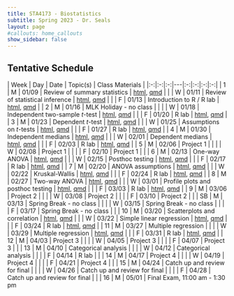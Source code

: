 ```yaml
---
title: STA4173 - Biostatistics
subtitle: Spring 2023 - Dr. Seals
layout: page
#callouts: home_callouts
show_sidebar: false
---
```


## Tentative Schedule

| Week | Day | Date  | Topic(s) | Class Materials | 
|:-:|:-:|:-:|---|:-:|:-:|:-:|:-:|
| 1    | M   | 01/09 | Review of summary statistics | [html](https://samanthaseals.github.io/STA4173/slides/L01.html), [qmd](https://github.com/samanthaseals/STA4173/blob/master/slides/L01.qmd) |
|      | W   | 01/11 | Review of statistical inference | [html](https://samanthaseals.github.io/STA4173/slides/L02.html), [qmd](https://github.com/samanthaseals/STA4173/blob/master/slides/L02.qmd)  |
|      | F   | 01/13 | Introduction to R / R lab | [html](https://samanthaseals.github.io/STA4173/labs/W01.html), [qmd](https://github.com/samanthaseals/STA4173/blob/master/labs/W01.qmd) |
| 2    | M   | 01/16 | MLK Holiday - no class | |
|      | W   | 01/18 | Independent two-sample *t*-test | [html](https://samanthaseals.github.io/STA4173/slides/L03.html), [qmd](https://github.com/samanthaseals/STA4173/blob/master/slides/L03.qmd) |
|      | F   | 01/20 | R lab | [html](https://samanthaseals.github.io/STA4173/labs/W02.html), [qmd](https://github.com/samanthaseals/STA4173/blob/master/labs/W02.qmd) |
| 3    | M   | 01/23 | Dependent *t*-test | [html](https://samanthaseals.github.io/STA4173/slides/L04.html), [qmd](https://github.com/samanthaseals/STA4173/blob/master/slides/L04.qmd)  |
|      | W   | 01/25 | Assumptions on *t*-tests | [html](https://samanthaseals.github.io/STA4173/slides/L05.html), [qmd](https://github.com/samanthaseals/STA4173/blob/master/slides/L05.qmd) |
|      | F   | 01/27 | R lab | [html](https://samanthaseals.github.io/STA4173/labs/W03.html), [qmd](https://github.com/samanthaseals/STA4173/blob/master/labs/W03.qmd)  |
| 4    | M   | 01/30 | Independent medians | [html](https://samanthaseals.github.io/STA4173/slides/L06.html), [qmd](https://github.com/samanthaseals/STA4173/blob/master/slides/L06.qmd) |
|      | W   | 02/01 | Dependent medians | [html](https://samanthaseals.github.io/STA4173/slides/L07.html), [qmd](https://github.com/samanthaseals/STA4173/blob/master/slides/L07.qmd) |
|      | F   | 02/03 | R lab | [html](https://samanthaseals.github.io/STA4173/labs/W04.html), [qmd](https://github.com/samanthaseals/STA4173/blob/master/labs/W04.qmd)  |
| 5    | M   | 02/06 | Project 1 | |
|      | W   | 02/08 | Project 1 | |
|      | F   | 02/10 | Project 1 | |
| 6    | M   | 02/13 | One-way ANOVA | [html](https://samanthaseals.github.io/STA4173/slides/L08.html), [qmd](https://github.com/samanthaseals/STA4173/blob/master/slides/L08.qmd)  |
|      | W   | 02/15 | Posthoc testing | [html](https://samanthaseals.github.io/STA4173/slides/L09.html), [qmd](https://github.com/samanthaseals/STA4173/blob/master/slides/L09.qmd)  |
|      | F   | 02/17 | R lab | [html](https://samanthaseals.github.io/STA4173/labs/W06.html), [qmd](https://github.com/samanthaseals/STA4173/blob/master/labs/W06.qmd) |
| 7    | M   | 02/20 | ANOVA assumptions | [html](https://samanthaseals.github.io/STA4173/slides/L10.html), [qmd](https://github.com/samanthaseals/STA4173/blob/master/slides/L10.qmd)  |
|      | W   | 02/22 | Kruskal-Wallis | [html](https://samanthaseals.github.io/STA4173/slides/L11.html), [qmd](https://github.com/samanthaseals/STA4173/blob/master/slides/L11.qmd) |
|      | F   | 02/24 | R lab | [html](https://samanthaseals.github.io/STA4173/labs/W07.html), [qmd](https://github.com/samanthaseals/STA4173/blob/master/labs/W07.qmd) |
| 8    | M   | 02/27 | Two-way ANOVA | [html](https://samanthaseals.github.io/STA4173/slides/L12.html), [qmd](https://github.com/samanthaseals/STA4173/blob/master/slides/L12.qmd) |
|      | W   | 03/01 | Profile plots and posthoc testing | [html](https://samanthaseals.github.io/STA4173/slides/L13.html), [qmd](https://github.com/samanthaseals/STA4173/blob/master/slides/L13.qmd) |
|      | F   | 03/03 | R lab | [html](https://samanthaseals.github.io/STA4173/labs/W08.html), [qmd](https://github.com/samanthaseals/STA4173/blob/master/labs/W08.qmd) |
| 9    | M   | 03/06 | Project 2 | |
|      | W   | 03/08 | Project 2 | |
|      | F   | 03/10 | Project 2 | |
| SB   | M   | 03/13 | Spring Break - no class | |
|      | W   | 03/15 | Spring Break - no class | | 
|      | F   | 03/17 | Spring Break - no class | |
| 10   | M   | 03/20 | Scatterplots and correlation | [html](https://samanthaseals.github.io/STA4173/slides/L14.html), [qmd](https://github.com/samanthaseals/STA4173/blob/master/slides/L14.qmd)  |
|      | W   | 03/22 | Simple linear regression | [html](https://samanthaseals.github.io/STA4173/slides/L15.html), [qmd](https://github.com/samanthaseals/STA4173/blob/master/slides/L15.qmd)  |
|      | F   | 03/24 | R lab | [html](https://samanthaseals.github.io/STA4173/labs/W10.html), [qmd](https://github.com/samanthaseals/STA4173/blob/master/labs/W10.qmd) |
| 11   | M   | 03/27 | Multiple regression | |
|      | W   | 03/29 | Multiple regression | [html](https://samanthaseals.github.io/STA4173/slides/L15.html), [qmd](https://github.com/samanthaseals/STA4173/blob/master/slides/L15.qmd) |
|      | F   | 03/31 | R lab | [html](https://samanthaseals.github.io/STA4173/labs/W11.html), [qmd](https://github.com/samanthaseals/STA4173/blob/master/labs/W11.qmd) |
| 12   | M   | 04/03 | Project 3 | |
|      | W   | 04/05 | Project 3 | |
|      | F   | 04/07 | Project 3 | |
| 13   | M   | 04/10 | Categorical analysis | |
|      | W   | 04/12 | Categorical analysis | |
|      | F   | 04/14 | R lab | |
| 14   | M   | 04/17 | Project 4 | |
|      | W   | 04/19 | Project 4 | |
|      | F   | 04/21 | Project 4 | |
| 15   | M   | 04/24 | Catch up and review for final | |
|      | W   | 04/26 | Catch up and review for final | |
|      | F   | 04/28 | Catch up and review for final | |
| 16   | M   | 05/01 | Final Exam, 11:00 am - 1:30 pm
